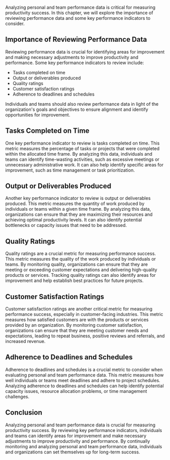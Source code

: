 
Analyzing personal and team performance data is critical for measuring productivity success. In this chapter, we will explore the importance of reviewing performance data and some key performance indicators to consider.

## Importance of Reviewing Performance Data

Reviewing performance data is crucial for identifying areas for improvement and making necessary adjustments to improve productivity and performance. Some key performance indicators to review include:

- Tasks completed on time
- Output or deliverables produced
- Quality ratings
- Customer satisfaction ratings
- Adherence to deadlines and schedules

Individuals and teams should also review performance data in light of the organization's goals and objectives to ensure alignment and identify opportunities for improvement.

## Tasks Completed on Time

One key performance indicator to review is tasks completed on time. This metric measures the percentage of tasks or projects that were completed within the allocated time frame. By analyzing this data, individuals and teams can identify time-wasting activities, such as excessive meetings or unnecessary administrative work. It can also help identify specific areas for improvement, such as time management or task prioritization.

## Output or Deliverables Produced

Another key performance indicator to review is output or deliverables produced. This metric measures the quantity of work produced by individuals or teams within a given time frame. By analyzing this data, organizations can ensure that they are maximizing their resources and achieving optimal productivity levels. It can also identify potential bottlenecks or capacity issues that need to be addressed.

## Quality Ratings

Quality ratings are a crucial metric for measuring performance success. This metric measures the quality of the work produced by individuals or teams. By monitoring quality, organizations can ensure that they are meeting or exceeding customer expectations and delivering high-quality products or services. Tracking quality ratings can also identify areas for improvement and help establish best practices for future projects.

## Customer Satisfaction Ratings

Customer satisfaction ratings are another critical metric for measuring performance success, especially in customer-facing industries. This metric measures how satisfied customers are with the products or services provided by an organization. By monitoring customer satisfaction, organizations can ensure that they are meeting customer needs and expectations, leading to repeat business, positive reviews and referrals, and increased revenue.

## Adherence to Deadlines and Schedules

Adherence to deadlines and schedules is a crucial metric to consider when evaluating personal and team performance data. This metric measures how well individuals or teams meet deadlines and adhere to project schedules. Analyzing adherence to deadlines and schedules can help identify potential capacity issues, resource allocation problems, or time management challenges.

## Conclusion

Analyzing personal and team performance data is crucial for measuring productivity success. By reviewing key performance indicators, individuals and teams can identify areas for improvement and make necessary adjustments to improve productivity and performance. By continually monitoring and analyzing personal and team performance data, individuals and organizations can set themselves up for long-term success.
